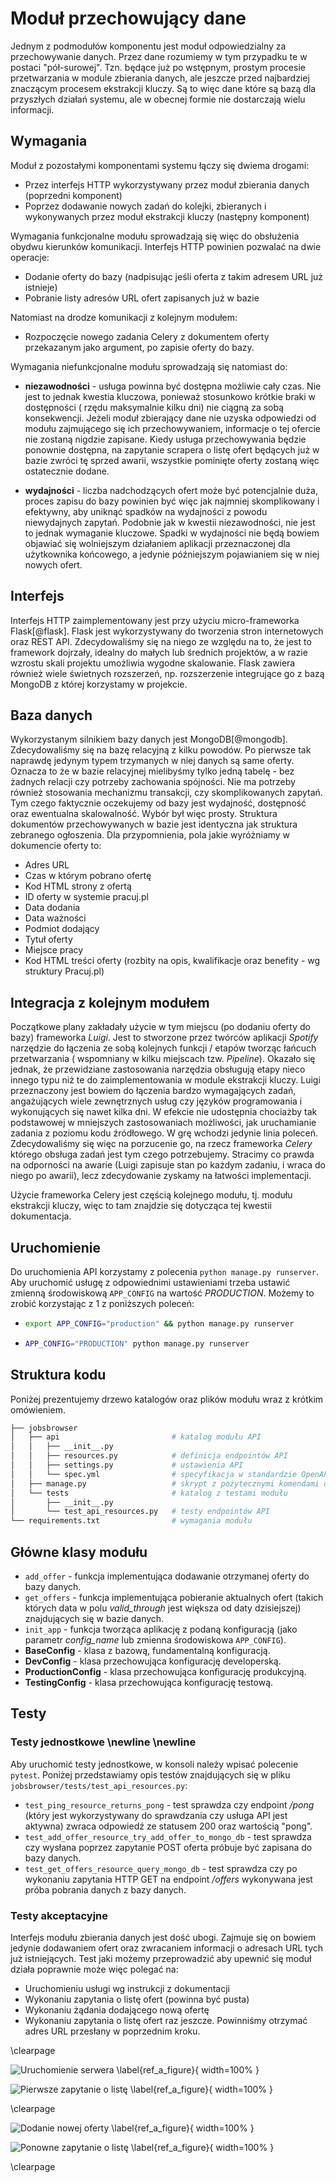 # Moduł przechowujący dane

Jednym z podmodułów komponentu jest moduł odpowiedzialny za przechowywanie
danych. Przez dane rozumiemy w tym przypadku te w postaci "pół-surowej". Tzn.
będące już po wstępnym, prostym procesie przetwarzania w module zbierania danych,
ale jeszcze przed najbardziej znaczącym procesem ekstrakcji kluczy. Są to więc
dane które są bazą dla przyszłych działań systemu, ale w obecnej formie nie
dostarczają wielu informacji.


## Wymagania

Moduł z pozostałymi komponentami systemu łączy się dwiema drogami:

+ Przez interfejs HTTP wykorzystywany przez moduł zbierania danych (poprzedni
  komponent)
+ Poprzez dodawanie nowych zadań do kolejki, zbieranych i wykonywanych
  przez moduł ekstrakcji kluczy (następny komponent)
  
Wymagania funkcjonalne modułu sprowadzają się więc do obsłużenia
obydwu kierunków komunikacji. Interfejs HTTP powinien pozwalać na dwie operacje:

+ Dodanie oferty do bazy (nadpisując jeśli oferta z takim adresem URL już istnieje)
+ Pobranie listy adresów URL ofert zapisanych już w bazie

Natomiast na drodze komunikacji z kolejnym modułem:

+ Rozpoczęcie nowego zadania Celery z dokumentem oferty przekazanym jako
  argument, po zapisie oferty do bazy.
  
  
Wymagania niefunkcjonalne modułu sprowadzają się natomiast do:

+ **niezawodności** - usługa powinna być dostępna możliwie cały czas. Nie jest to
  jednak kwestia kluczowa, ponieważ stosunkowo krótkie braki w dostępności (
  rzędu maksymalnie kilku dni) nie ciągną za sobą konsekwencji.
  Jeżeli moduł zbierający dane nie uzyska odpowiedzi od modułu zajmującego się
  ich przechowywaniem, informacje o tej ofercie nie zostaną nigdzie zapisane.
  Kiedy usługa przechowywania będzie ponownie dostępna, na zapytanie scrapera
  o listę ofert będących już w bazie zwróci tę sprzed awarii, wszystkie pominięte
  oferty zostaną więc ostatecznie dodane.

+ **wydajności** - liczba nadchodzących ofert może być potencjalnie duża, proces
  zapisu do bazy powinien być więc jak najmniej skomplikowany i efektywny, aby
  uniknąć spadków na wydajności z powodu niewydajnych zapytań. Podobnie jak
  w kwestii niezawodności, nie jest to jednak wymaganie kluczowe. Spadki
  w wydajności nie będą bowiem objawiać się wolniejszym działaniem aplikacji
  przeznaczonej dla użytkownika końcowego, a jedynie późniejszym pojawianiem
  się w niej nowych ofert.
  


##  Interfejs

Interfejs HTTP zaimplementowany jest przy użyciu micro-frameworka Flask[@flask].
Flask jest wykorzystywany do tworzenia stron internetowych oraz REST API.
Zdecydowaliśmy się na niego ze względu na to, że jest to framework dojrzały,
idealny do małych lub średnich projektów, a w razie wzrostu skali projektu
umożliwia wygodne skalowanie. Flask zawiera również wiele świetnych rozszerzeń,
np. rozszerzenie integrujące go z bazą MongoDB z której korzystamy w projekcie.


## Baza danych

Wykorzystanym silnikiem bazy danych jest MongoDB[@mongodb]. Zdecydowaliśmy się na bazę
relacyjną z kilku powodów. Po pierwsze tak naprawdę jedynym typem trzymanych
w niej danych są same oferty. Oznacza to że w bazie relacyjnej mielibyśmy
tylko jedną tabelę - bez żadnych relacji czy potrzeby zachowania spójności.
Nie ma potrzeby również stosowania mechanizmu transakcji, czy skomplikowanych
zapytań. Tym czego faktycznie oczekujemy od bazy jest wydajność, dostępność
oraz ewentualna skalowalność. Wybór był więc prosty.
Struktura dokumentów przechowywanych w bazie jest identyczna jak struktura
zebranego ogłoszenia. Dla przypomnienia, pola jakie wyróżniamy w dokumencie
oferty to:

+ Adres URL
+ Czas w którym pobrano ofertę
+ Kod HTML strony z ofertą
+ ID oferty w systemie pracuj.pl
+ Data dodania
+ Data ważności
+ Podmiot dodający
+ Tytuł oferty
+ Miejsce pracy
+ Kod HTML treści oferty (rozbity na opis, kwalifikacje oraz benefity - wg
  struktury Pracuj.pl)


## Integracja z kolejnym modułem

Początkowe plany zakładały użycie w tym miejscu (po dodaniu oferty do bazy)
frameworka *Luigi*. Jest to stworzone przez twórców aplikacji *Spotify* narzędzie
do łączenia ze sobą kolejnych funkcji / etapów tworząc łańcuch przetwarzania (
wspomniany w kilku miejscach tzw. *Pipeline*). Okazało się jednak, że przewidziane
zastosowania narzędzia obsługują etapy nieco innego typu niż te do zaimplementowania
w module ekstrakcji kluczy. Luigi przeznaczony jest bowiem do łączenia bardzo
wymagających zadań, angażujących wiele zewnętrznych usług czy języków programowania
i wykonujących się nawet kilka dni. W efekcie nie udostępnia chociażby tak podstawowej
w mniejszych zastosowaniach możliwości, jak uruchamianie zadania z poziomu kodu
źródłowego. W grę wchodzi jedynie linia poleceń. Zdecydowaliśmy się więc na
porzucenie go, na rzecz frameworka *Celery* którego obsługa zadań jest tym
czego potrzebujemy. Stracimy co prawda na odporności na awarie (Luigi zapisuje
stan po każdym zadaniu, i wraca do niego po awarii), lecz zdecydowanie
zyskamy na łatwości implementacji.

Użycie frameworka Celery jest częścią kolejnego modułu, tj. modułu ekstrakcji
kluczy, więc to tam znajdzie się dotycząca tej kwestii dokumentacja.

## Uruchomienie

Do uruchomienia API korzystamy z polecenia `python manage.py runserver`.
Aby uruchomić usługę z odpowiednimi ustawieniami trzeba ustawić zmienną
środowiskową `APP_CONFIG` na wartość *PRODUCTION*. Możemy to zrobić korzystając
z 1 z poniższych poleceń:

-   ```bash
    export APP_CONFIG="production" && python manage.py runserver
    ```
-   ```bash
    APP_CONFIG="PRODUCTION" python manage.py runserver
    ```


## Struktura kodu

Poniżej prezentujemy drzewo katalogów oraz plików modułu wraz z krótkim
omówieniem.

```bash
├── jobsbrowser
│   ├── api                         # katalog modułu API
│   │   ├── __init__.py
│   │   ├── resources.py            # definicja endpointów API
│   │   ├── settings.py             # ustawienia API
│   │   └── spec.yml                # specyfikacja w standardzie OpenAPI(swagger)
│   ├── manage.py                   # skrypt z pożytecznymi komendami dotyczącymi API
│   └── tests                       # katalog z testami modułu
│       ├── __init__.py
│       └── test_api_resources.py   # testy endpointów API
└── requirements.txt                # wymagania modułu
```


## Główne klasy modułu

-   `add_offer` - funkcja implementująca dodawanie otrzymanej oferty do bazy
    danych.
-   `get_offers` - funkcja implementująca pobieranie aktualnych ofert (takich
    których data w polu *valid_through* jest większa od daty dzisiejszej)
    znajdujących się w bazie danych.
-   `init_app` - funkcja tworząca aplikację z podaną konfiguracją (jako
    parametr *config_name* lub zmienna środowiskowa `APP_CONFIG`).
-   **BaseConfig** - klasa z bazową, fundamentalną konfiguracją.
-   **DevConfig** - klasa przechowująca konfigurację developerską.
-   **ProductionConfig** - klasa przechowująca konfigurację produkcyjną.
-   **TestingConfig** - klasa przechowująca konfigurację testową.


## Testy

### Testy jednostkowe \newline \newline

Aby uruchomić testy jednostkowe, w konsoli należy wpisać polecenie `pytest`.
Poniżej przedstawiamy opis testów znajdujących się w pliku
`jobsbrowser/tests/test_api_resources.py`:

-   `test_ping_resource_returns_pong` - test sprawdza czy endpoint */pong*
    (który jest wykorzystywany do sprawdzania czy usługa API jest aktywna)
    zwraca odpowiedź ze statusem 200 oraz wartością "pong".
-   `test_add_offer_resource_try_add_offer_to_mongo_db` - test sprawdza czy
    wysłana poprzez zapytanie POST oferta próbuje być zapisana do bazy danych.
-   `test_get_offers_resource_query_mongo_db` - test sprawdza czy
    po wykonaniu zapytania HTTP GET na endpoint */offers* wykonywana jest próba
    pobrania danych z bazy danych.
    
  
### Testy akceptacyjne

Interfejs modułu zbierania danych jest dość ubogi. Zajmuje się on bowiem
jedynie dodawaniem ofert oraz zwracaniem informacji o adresach URL tych już
istniejących. Test jaki możemy przeprowadzić aby upewnić się moduł działa
poprawnie może więc polegać na:

+ Uruchomieniu usługi wg instrukcji z dokumentacji
+ Wykonaniu zapytania o listę ofert (powinna być pusta)
+ Wykonaniu żądania dodającego nową ofertę
+ Wykonaniu zapytania o listę ofert raz jeszcze. Powinniśmy otrzymać adres URL
  przesłany w poprzednim kroku.
  
  
\clearpage

![Uruchomienie serwera \label{ref_a_figure}](source/figures/db_test_1.png){ width=100% }

![Pierwsze zapytanie o listę \label{ref_a_figure}](source/figures/db_test_2.png){ width=100% }

\clearpage

![Dodanie nowej oferty \label{ref_a_figure}](source/figures/db_test_3.png){ width=100% }

![Ponowne zapytanie o listę \label{ref_a_figure}](source/figures/db_test_4.png){ width=100% }

\clearpage


